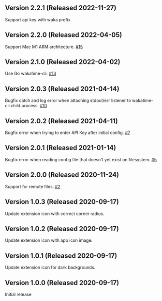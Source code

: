 ## Version 2.2.1 (Released 2022-11-27)

Support api key with waka prefix.

## Version 2.2.0 (Released 2022-04-05)

Support Mac M1 ARM architecture.
[#15](https://github.com/wakatime/WakaTime.novaextension/issues/15)

## Version 2.1.0 (Released 2022-04-02)

Use Go wakatime-cli.
[#13](https://github.com/wakatime/WakaTime.novaextension/issues/13)

## Version 2.0.3 (Released 2021-04-14)

Bugfix catch and log error when attaching stdout/err listener to wakatime-cli child process.
[#10](https://github.com/wakatime/WakaTime.novaextension/issues/10)

## Version 2.0.2 (Released 2021-04-11)

Bugfix error when trying to enter API Key after initial config.
[#7](https://github.com/wakatime/WakaTime.novaextension/issues/7)

## Version 2.0.1 (Released 2021-01-14)

Bugfix error when reading config file that doesn't yet exist on filesystem.
[#5](https://github.com/wakatime/WakaTime.novaextension/issues/5)

## Version 2.0.0 (Released 2020-11-24)

Support for remote files.
[#2](https://github.com/wakatime/WakaTime.novaextension/issues/2)

## Version 1.0.3 (Released 2020-09-17)

Update extension icon with correct corner radius.

## Version 1.0.2 (Released 2020-09-17)

Update extension icon with app icon image.

## Version 1.0.1 (Released 2020-09-17)

Update extension icon for dark backgrounds.

## Version 1.0.0 (Released 2020-09-17)

Initial release
